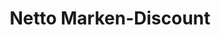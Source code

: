 ---
title: "Netto Marken-Discount"
url: /esens/netto-marken-discount-seilerstrasse/
shop: Supermarkt
---